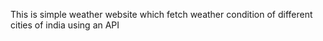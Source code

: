 This is simple weather website which fetch weather condition of different cities of india using an API 
